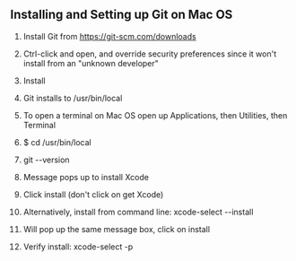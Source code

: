 ## Installing and Setting up Git on Mac OS

1.  Install Git from https://git-scm.com/downloads

2.  Ctrl-click and open, and override security preferences since it won't install from an "unknown developer"

3.  Install

4.  Git installs to /usr/bin/local

5.  To open a terminal on Mac OS open up Applications, then Utilities, then Terminal

6.  $ cd /usr/bin/local

7.  git --version

8.  Message pops up to install Xcode

9.  Click install (don't click on get Xcode)

10.  Alternatively, install from command line:  xcode-select --install

11.  Will pop up the same message box, click on install

12.  Verify install:  xcode-select -p
